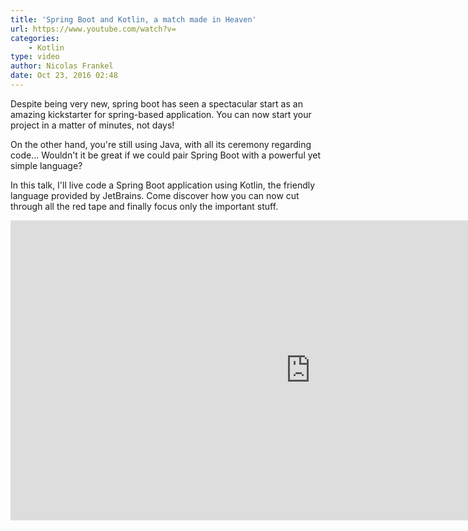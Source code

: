 ```yaml
---
title: 'Spring Boot and Kotlin, a match made in Heaven'
url: https://www.youtube.com/watch?v=
categories:
    - Kotlin
type: video
author: Nicolas Frankel
date: Oct 23, 2016 02:48
---
```

Despite being very new, spring boot has seen a spectacular start as an amazing kickstarter for spring-based application. You can now start your project in a matter of minutes, not days!

On the other hand, you're still using Java, with all its ceremony regarding code... Wouldn't it be great if we could pair Spring Boot with a powerful yet simple language?

In this talk, I'll live code a Spring Boot application using Kotlin, the friendly language provided by JetBrains. Come discover how you can now cut through all the red tape and finally focus only the important stuff.

<iframe width="960" height="480" src="https://www.youtube.com/embed/sEm_95BPPiA" frameborder="0" allowfullscreen></iframe>
